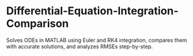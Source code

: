 # Differential-Equation-Integration-Comparison
Solves ODEs in MATLAB using Euler and RK4 integration, compares them with accurate solutions, and analyzes RMSEs step-by-step.
